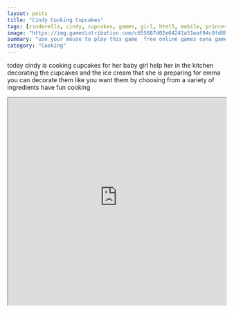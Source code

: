 ```yaml
---
layout: posts
title: "Cindy Cooking Cupcakes"
tags: [cinderella, cindy, cupcakes, games, girl, html5, mobile, princess, free, online, games, oyna, game, free, games, play, play, games]
image: "https://img.gamedistribution.com/c655887d02e64241a51eaf94c0fd8bd0.jpg"
summary: "use your mouse to play this game  free online games oyna game free games play play games"
category: "Cooking"
---
```


today cindy is cooking cupcakes for her baby girl help her in the kitchen decorating the cupcakes and the ice cream that she is preparing for emma you can decorate them like you want them by choosing from a variety of ingredients have fun cooking

<iframe width="100%" height="480px;" src="https://html5.gamedistribution.com/c655887d02e64241a51eaf94c0fd8bd0/"></iframe>